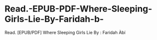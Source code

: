 # Read.-EPUB-PDF-Where-Sleeping-Girls-Lie-By-Faridah-b-
Read. [EPUB/PDF] Where Sleeping Girls Lie By : Faridah Àbí
